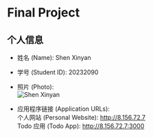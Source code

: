 # Final Project

## 个人信息
- 姓名 (Name): Shen Xinyan  
- 学号 (Student ID): 20232090  
- 照片 (Photo):  
  ![Shen Xinyan](media/shenxinyan.jpg)  

- 应用程序链接 (Application URLs):  
  个人网站 (Personal Website): http://8.156.72.7  
  Todo 应用 (Todo App): http://8.156.72.7:3000
